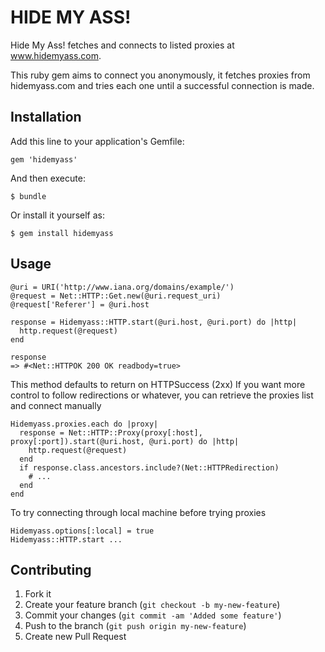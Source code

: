 # HIDE MY ASS!

Hide My Ass! fetches and connects to listed proxies at www.hidemyass.com.

This ruby gem aims to connect you anonymously, it fetches proxies from hidemyass.com and tries each one until a successful connection is made.

## Installation

Add this line to your application's Gemfile:

    gem 'hidemyass'

And then execute:

    $ bundle

Or install it yourself as:

    $ gem install hidemyass

## Usage

    @uri = URI('http://www.iana.org/domains/example/')
    @request = Net::HTTP::Get.new(@uri.request_uri)
    @request['Referer'] = @uri.host
    
    response = Hidemyass::HTTP.start(@uri.host, @uri.port) do |http|
      http.request(@request)
    end
    
    response
    => #<Net::HTTPOK 200 OK readbody=true>
    
This method defaults to return on HTTPSuccess (2xx)
If you want more control to follow redirections or whatever, you can retrieve the proxies list and connect manually

    Hidemyass.proxies.each do |proxy|
      response = Net::HTTP::Proxy(proxy[:host], proxy[:port]).start(@uri.host, @uri.port) do |http|
        http.request(@request)
      end
      if response.class.ancestors.include?(Net::HTTPRedirection)
        # ...
      end
    end
    
To try connecting through local machine before trying proxies

    Hidemyass.options[:local] = true
    Hidemyass::HTTP.start ...

## Contributing

1. Fork it
2. Create your feature branch (`git checkout -b my-new-feature`)
3. Commit your changes (`git commit -am 'Added some feature'`)
4. Push to the branch (`git push origin my-new-feature`)
5. Create new Pull Request

